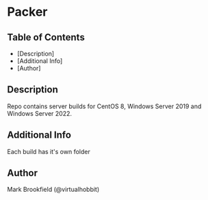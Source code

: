 # Packer

  ## Table of Contents
  - [Description]
  - [Additional Info]
  - [Author]
  ## Description
  Repo contains server builds for CentOS 8, Windows Server 2019 and Windows Server 2022.
  ## Additional Info
  Each build has it's own folder
  ## Author
  Mark Brookfield (@virtualhobbit)
